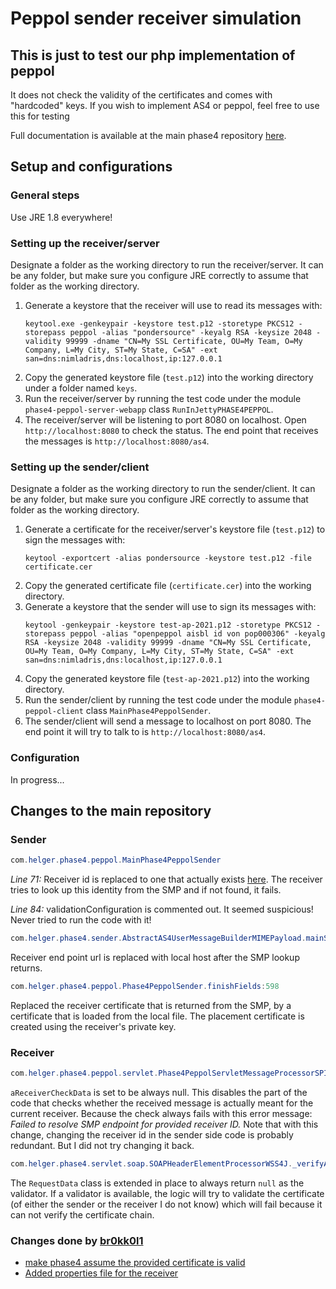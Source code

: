 # Peppol sender receiver simulation
## This is just to test our php implementation of peppol

It does not check the validity of the certificates and comes with "hardcoded" keys.
If you wish to implement AS4 or peppol, feel free to use this for testing

Full documentation is available at the main phase4 repository [here](https://github.com/phax/phase4).

## Setup and configurations

### General steps
Use JRE 1.8 everywhere!

### Setting up the receiver/server
Designate a folder as the working directory to run the receiver/server. It can be any folder, but make sure you configure JRE correctly to assume that folder as the working directory. 
1. Generate a keystore that the receiver will use to read its messages with:
    ```
    keytool.exe -genkeypair -keystore test.p12 -storetype PKCS12 -storepass peppol -alias "pondersource" -keyalg RSA -keysize 2048 -validity 99999 -dname "CN=My SSL Certificate, OU=My Team, O=My Company, L=My City, ST=My State, C=SA" -ext san=dns:nimladris,dns:localhost,ip:127.0.0.1
    ```
2. Copy the generated keystore file (`test.p12`) into the working directory under a folder named `keys`.
3. Run the receiver/server by running the test code under the module `phase4-peppol-server-webapp` class `RunInJettyPHASE4PEPPOL`.
4. The receiver/server will be listening to port 8080 on localhost. Open `http://localhost:8080` to check the status. The end point that receives the messages is `http://localhost:8080/as4`.

### Setting up the sender/client
Designate a folder as the working directory to run the sender/client. It can be any folder, but make sure you configure JRE correctly to assume that folder as the working directory.
1. Generate a certificate for the receiver/server's keystore file (`test.p12`) to sign the messages with:
    ```
    keytool -exportcert -alias pondersource -keystore test.p12 -file certificate.cer
    ```
2. Copy the generated certificate file (`certificate.cer`) into the working directory.
3. Generate a keystore that the sender will use to sign its messages with:
    ```
    keytool -genkeypair -keystore test-ap-2021.p12 -storetype PKCS12 -storepass peppol -alias "openpeppol aisbl id von pop000306" -keyalg RSA -keysize 2048 -validity 99999 -dname "CN=My SSL Certificate, OU=My Team, O=My Company, L=My City, ST=My State, C=SA" -ext san=dns:nimladris,dns:localhost,ip:127.0.0.1
    ```
4. Copy the generated keystore file (`test-ap-2021.p12`) into the working directory.
5. Run the sender/client by running the test code under the module `phase4-peppol-client` class `MainPhase4PeppolSender`.
6. The sender/client will send a message to localhost on port 8080. The end point it will try to talk to is `http://localhost:8080/as4`.

### Configuration
In progress...

## Changes to the main repository

### Sender
``` Java
com.helger.phase4.peppol.MainPhase4PeppolSender
```
*Line 71:* Receiver id is replaced to one that actually exists [here](http://smp.helger.com/public). The receiver tries to look up this identity from the SMP and if not found, it fails.

*Line 84:* validationConfiguration is commented out. It seemed suspicious! Never tried to run the code with it!

``` Java
com.helger.phase4.sender.AbstractAS4UserMessageBuilderMIMEPayload.mainSendMessage:116
```
Receiver end point url is replaced with local host after the SMP lookup returns.


``` Java
com.helger.phase4.peppol.Phase4PeppolSender.finishFields:598
```
Replaced the receiver certificate that is returned from the SMP, by a certificate that is loaded from the local file. The placement certificate is created using the receiver's private key.

### Receiver
``` Java
com.helger.phase4.peppol.servlet.Phase4PeppolServletMessageProcessorSPI.processAS4UserMessage:543
```
`aReceiverCheckData` is set to be always null. This disables the part of the code that checks whether the received message is actually meant for the current receiver. Because the check always fails with this error message: *Failed to resolve SMP endpoint for provided receiver ID.* Note that with this change, changing the receiver id in the sender side code is probably redundant. But I did not try changing it back.

``` Java
com.helger.phase4.servlet.soap.SOAPHeaderElementProcessorWSS4J._verifyAndDecrypt:120
```
The `RequestData` class is extended in place to always return `null` as the validator. If a validator is available, the logic will try to validate the certificate (of either the sender or the receiver I do not know) which will fail because it can not verify the certificate chain.

### Changes done by [br0kk0l1](https://github.com/br0kk0l1)
- [make phase4 assume the provided certificate is valid](https://github.com/phax/phase4/commit/6c4f6d664a2ce0ea68acce8d8a8c4c618091523b)
- [Added properties file for the receiver](https://github.com/phax/phase4/commit/034485a4a12b0efb31019bf6da13b4dcb08d4829)
